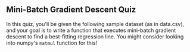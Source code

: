 ## Mini-Batch Gradient Descent Quiz

In this quiz, you'll be given the following sample dataset (as in data.csv), and your goal is to write a function that executes mini-batch gradient descent to find a best-fitting regression line. You might consider looking into numpy's `matmul` function for this!